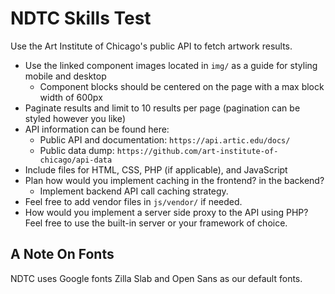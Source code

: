 # NDTC Skills Test 

Use the Art Institute of Chicago's public API to fetch artwork results.

- Use the linked component images located in `img/` as a guide for styling mobile and desktop
  - Component blocks should be centered on the page with a max block width of 600px
- Paginate results and limit to 10 results per page (pagination can be styled however you like)
- API information can be found here: 
  - Public API and documentation: `https://api.artic.edu/docs/`
  - Public data dump: `https://github.com/art-institute-of-chicago/api-data`
- Include files for HTML, CSS, PHP (if applicable), and JavaScript
- Plan how would you implement caching in the frontend? in the backend?
  - Implement backend API call caching strategy.
- Feel free to add vendor files in `js/vendor/` if needed.
- How would you implement a server side proxy to the API using PHP? Feel free to use the built-in server or your framework of choice.


## A Note On Fonts
NDTC uses Google fonts Zilla Slab and Open Sans as our default fonts. 
